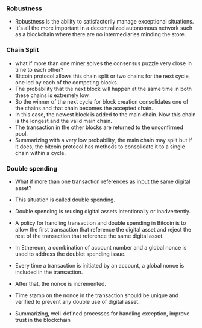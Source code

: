 ### Robustness

- Robustness is the ability to satisfactorily manage exceptional situations. 
- It's all the more important in a decentralized autonomous network such as a blockchain where there are no intermediaries minding the store.


### Chain Split
- what if more than one miner solves the consensus puzzle very close in time to each other? 
- Bitcoin protocol allows this chain split or two chains for the next cycle, one led by each of the competing blocks. 
- The probability that the next block will happen at the same time in both these chains is extremely low. 
- So the winner of the next cycle for block creation consolidates one of the chains and that chain becomes the accepted chain. 
- In this case, the newest block is added to the main chain. Now this chain is the longest and the valid main chain. 
- The transaction in the other blocks are returned to the unconfirmed pool. 
- Summarizing with a very low probability, the main chain may split but if it does,  the bitcoin protocol has methods to consolidate it to a single chain within a cycle.


### Double spending
- What if more than one transaction references as input the same digital asset? 
- This situation is called double spending.
- Double spending is reusing digital assets intentionally or inadvertently. 
- A policy for handling transaction and double spending in  Bitcoin is to allow the first transaction that reference the digital asset and reject the rest of the transaction that reference the same digital asset. 
- In Ethereum, a combination of account number and a global nonce is used to address the doublet spending issue. 
- Every time a transaction is initiated by an account, a global nonce is included in the transaction. 
- After that, the nonce is incremented. 
- Time stamp on the nonce in the transaction should be unique and verified to prevent any double use of digital asset. 

- Summarizing, well-defined processes for handling exception, improve trust in the blockchain



